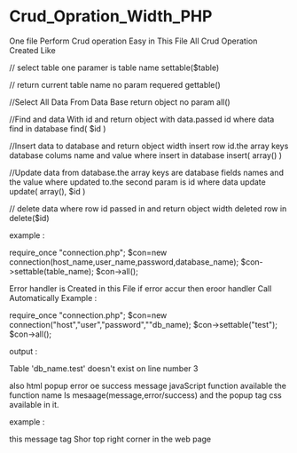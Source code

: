 # Crud_Opration_Width_PHP 
One file Perform Crud operation Easy 
in This File All Crud Operation Created Like 

// select table one paramer is table name 
settable($table)	

// return current table name no param requered 
gettable()

//Select All Data From Data Base return object no param 
all()

//Find and data With id and return object with data.passed id where data find in database 
find( $id ) 

//Insert data to database and return object width insert row id.the array keys database colums name and value where insert in database 
insert( array() )

//Update data from database.the array keys are database fields names and the value where updated to.the second param is id where data  update
update( array(),  $id )

// delete data where row id passed in and return object width deleted row in 
delete($id) 

example : 

require_once "connection.php"; 
$con=new connection(host_name,user_name,password,database_name); 
$con->settable(table_name); 
$con->all();

Error handler is Created in this File if error accur then eroor handler Call Automatically
Example :

require_once "connection.php";
$con=new connection("host","user","password",""db_name);
$con->settable("test");
$con->all();

 output :
 
Table 'db_name.test' doesn't exist on line number 3

also html popup error oe success message javaScript function available the function name Is mesaage(message,error/success)
and the popup tag css available in it.

example :

<script>
  message("Error Found","error");
  </script>
  
  this message tag Shor top right corner in the web page
